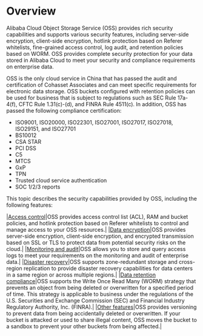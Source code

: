 # Overview

Alibaba Cloud Object Storage Service \(OSS\) provides rich security capabilities and supports various security features, including server-side encryption, client-side encryption, hotlink protection based on Referer whitelists, fine-grained access control, log audit, and retention policies based on WORM. OSS provides complete security protection for your data stored in Alibaba Cloud to meet your security and compliance requirements on enterprise data.

OSS is the only cloud service in China that has passed the audit and certification of Cohasset Associates and can meet specific requirements for electronic data storage. OSS buckets configured with retention policies can be used for business that is subject to regulations such as SEC Rule 17a-4\(f\), CFTC Rule 1.31\(c\)-\(d\), and FINRA Rule 4511\(c\). In addition, OSS has passed the following compliance certification:

-   ISO9001, ISO20000, ISO22301, ISO27001, ISO27017, ISO27018, ISO29151, and ISO27701
-   BS10012
-   CSA STAR
-   PCI DSS
-   C5
-   MTCS
-   GxP
-   TPN
-   Trusted cloud service authentication
-   SOC 1/2/3 reports

This topic describes the security capabilities provided by OSS, including the following features:

|[Access control]()|OSS provides access control list \(ACL\), RAM and bucket policies, and hotlink protection based on Referer whitelists to control and manage access to your OSS resources.|
|[Data encryption]()|OSS provides server-side encryption, client-side encryption, and encrypted transmission based on SSL or TLS to protect data from potential security risks on the cloud.|
|[Monitoring and audit]()|OSS allows you to store and query access logs to meet your requirements on the monitoring and audit of enterprise data.|
|[Disaster recovery]()|OSS supports zone-redundant storage and cross-region replication to provide disaster recovery capabilities for data centers in a same region or across multiple regions.|
|[Data retention compliance]()|OSS supports the Write Once Read Many \(WORM\) strategy that prevents an object from being deleted or overwritten for a specified period of time. This strategy is applicable to business under the regulations of the U.S. Securities and Exchange Commission \(SEC\) and Financial Industry Regulatory Authority, Inc. \(FINRA\).|
|[Other features]()|OSS provides versioning to prevent data from being accidentally deleted or overwritten. If your bucket is attacked or used to share illegal content, OSS moves the bucket to a sandbox to prevent your other buckets from being affected.|

